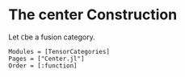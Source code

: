# The center Construction

Let ``C``be a fusion category.  

```@autodocs
Modules = [TensorCategories]
Pages = ["Center.jl"]
Order = [:function]
```
